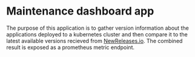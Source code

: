 # Maintenance dashboard app

The purpose of this application is to gather version information about the applications deployed to a kubernetes cluster and then compare it to the latest available versions recieved from [NewReleases.io](newreleases.io). The combined result is exposed as a prometheus metric endpoint.
